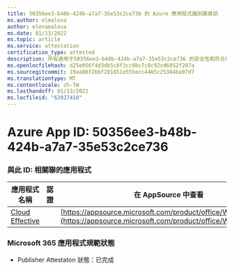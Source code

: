 ```yaml
---
title: 50356ee3-b48b-424b-a7a7-35e53c2ce736 的 Azure 應用程式識別碼資訊
ms.author: elmalova
author: elenamalova
ms.date: 01/13/2022
ms.topic: article
ms.service: attestation
certification_type: attested
description: 所有適用于50356ee3-b48b-424b-a7a7-35e53c2ce736 的安全性和符合性資訊資訊。
ms.openlocfilehash: d25e056f4d3db5c8f3cc9bc7c8c92cd6052f207a
ms.sourcegitcommit: 19aa86f2bbf281851e555ecc4465c25384ba97d7
ms.translationtype: MT
ms.contentlocale: zh-TW
ms.lasthandoff: 01/13/2022
ms.locfileid: "62027410"
---
```

# <a name="azure-app-id-50356ee3-b48b-424b-a7a7-35e53c2ce736"></a>Azure App ID: 50356ee3-b48b-424b-a7a7-35e53c2ce736


### <a name="apps-associated-with-this-id"></a>與此 ID: 相關聯的應用程式
| **應用程式名稱** | **認證** | **在 AppSource 中查看** |
|--------------|---------------|-----------------------|
| [Cloud Effective](https://docs.microsoft.com/microsoft-365-app-certification/forward/WA200002408) |  | [https://appsource.microsoft.com/product/office/WA200002408](https://appsource.microsoft.com/product/office/WA200002408) |

### <a name="microsoft-365-app-compliance-status"></a>Microsoft 365 應用程式規範狀態
- Publisher Attestaton 狀態：已完成
